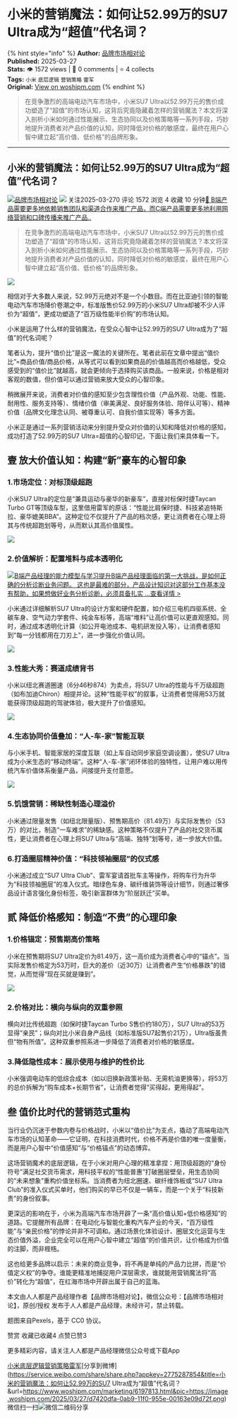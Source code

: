 # 小米的营销魔法：如何让52.99万的SU7 Ultra成为“超值”代名词？

{% hint style="info" %}
**Author:** [品牌市场相对论](https://www.woshipm.com/u/1243814)  
**Published:** 2025-03-27  
**Stats:** 👁️ 1572 views | 💬 0 comments | ⭐ 4 collects  
**Tags:** `小米` `底层逻辑` `营销策略` `雷军`  
**Original:** [View on woshipm.com](https://www.woshipm.com/marketing/6197813.html)
{% endhint %}

> 在竞争激烈的高端电动汽车市场中，小米SU7 Ultra以52.99万元的售价成功塑造了“超值”的市场认知，这背后究竟隐藏着怎样的营销魔法？本文将深入剖析小米如何通过性能展示、生态协同以及价格策略等一系列手段，巧妙地提升消费者对产品价值的认知，同时降低对价格的敏感度，最终在用户心智中建立起“高价值、低价格”的品牌形象。

---

## 小米的营销魔法：如何让52.99万的SU7 Ultra成为“超值”代名词？

[![](https://static.woshipm.com/view/woshipm_api_def_20230701144615_1723.png?imageView2/1/w/72/h/72/q/100)](https://www.woshipm.com/u/1243814)[品牌市场相对论](https://www.woshipm.com/u/1243814) ![](https://static.woshipm.com/tag/1101_1@2x.png ) 关注2025-03-270 评论 1572 浏览 4 收藏 10 分钟[🔗 B端产品需要更多地依赖销售团队和渠道合作来推广产品，而C端产品需要更多地利用网络营销和口碑传播来推广产品..](https://ke.qidianla.com/courses/bcpm)

> 在竞争激烈的高端电动汽车市场中，小米SU7 Ultra以52.99万元的售价成功塑造了“超值”的市场认知，这背后究竟隐藏着怎样的营销魔法？本文将深入剖析小米如何通过性能展示、生态协同以及价格策略等一系列手段，巧妙地提升消费者对产品价值的认知，同时降低对价格的敏感度，最终在用户心智中建立起“高价值、低价格”的品牌形象。

![](https://image.woshipm.com/2025/03/27/d7420dfa-0ab9-11f0-955e-00163e09d72f.png)

相信对于大多数人来说，52.99万元绝对不是一个小数目。而在比亚迪引领的智能电动汽车市场降价卷潮之中，标准版售价52.99万的小米SU7 Ultra却被不少人评价为“超值”，更成功塑造了“百万级性能半价购”的市场认知。

小米是运用了什么样的营销魔法，在受众心智中让52.99万的SU7 Ultra成为了“超值”的代名词呢？

笔者认为，提升“值价比”是这一魔法的关键所在。笔者此前在文章中提出“值价比”=商品价值/商品价格，从等式可以看到如果商品的价值越高而价格越低，受众感受到的“值价比”就越高，就会更倾向于选择购买该商品。一般来说，价格是相对客观的数值，但价值可以通过营销来放大受众的心智印象。

稍微展开来说，消费者对价值的感知至少包含理性价值（产品外观、功能、性能、耐用性、服务支持等）、情绪价值（审美满足、良好服务体验、陪伴认可等）、精神价值（品牌文化理念认同、被尊重认可、自我价值实现等）等多方面。

小米正是通过一系列营销活动来分别提升受众对价值的认知和降低对价格的感知，成功打造了52.99万的SU7 Ultra=超值的心智印记，下面让我们来具体看一下。

## 壹 放大价值认知：构建“新”豪车的心智印象

### 1.市场定位：对标顶级超跑

小米SU7 Ultra的定位是“兼具运动与豪华的新豪车”，直接对标保时捷Taycan Turbo GT等顶级车型，这里借用雷军的原话：“性能比肩保时捷、科技紧追特斯拉、豪华媲美BBA”。这种定位不仅提升了产品的档次感，更让消费者在心理上将其与传统超跑划等号，从而默认其高价值属性。

![](https://image.woshipm.com/2025/03/27/83cbf7de-0ab5-11f0-8f5a-00163e09d72f.png)

### 2.价值解析：配置堆料与成本透明化

[![](https://image.woshipm.com/2023/08/02/1554eea8-30e3-11ee-88e7-00163e0b5ff3.png)B端产品经理的能力模型与学习提升B端产品经理面临的第一大挑战，是如何正确的分析诊断业务问题。 这也是最难的部分，产品设计知识对这部分工作基本没有帮助，如果想做好业务分析诊断，必须具备扎实 ...查看详情 >](https://ke.qidianla.com/courses/bcpm)

小米通过详细解析SU7 Ultra的设计方案和硬件配置，如介绍三电机四驱系统、全碳车身、空气动力学套件、纯金车标等，高端“堆料”让高价值可以更直观感知。同时，通过成本透明化计算（如公开电池成本、电机研发投入等），让消费者感知到“每一分钱都用在刀刃上”，进一步强化价值认同。

![](https://image.woshipm.com/2025/03/27/84b38040-0ab5-11f0-8f5a-00163e09d72f.png)

### 3.性能大秀：赛道成绩背书

小米以纽北赛道圈速（6分46秒874）为卖点，将SU7 Ultra的性能与千万级超跑（如布加迪Chiron）相提并论。这种“性能平权”的叙事，让消费者觉得用53万就能获得顶级超跑的驾驶体验，极大提升了价值感知。

![](https://image.woshipm.com/2025/03/27/8587f9c4-0ab5-11f0-8f5a-00163e09d72f.png)

### 4.生态协同价值叠加：“人-车-家”智能互联

与小米手机、智能家居的深度互联（如上车自动同步家庭空调设置），使SU7 Ultra成为小米生态的“移动终端”。这种“人-车-家”闭环体验的独特性，让用户难以用传统汽车价值体系衡量产品，间接提升支付意愿。

![](https://image.woshipm.com/2025/03/27/8639c2bc-0ab5-11f0-8f5a-00163e09d72f.jpg)

### 5.饥饿营销：稀缺性制造心理溢价

小米通过限量发售（如纽北限量版）、预售期高价（81.49万）与实际发售价（53万）的对比，制造“一车难求”的稀缺感。这种策略不仅提升了产品的社交货币属性，更让消费者在心理上将SU7 Ultra与“高端、独特”划等号，进一步放大价值。

### 6.打造圈层精神价值：“科技领袖圈层”的仪式感

小米通过成立“SU7 Ultra Club”、雷军宴请首批车主等操作，将购车行为升华为“科技领袖圈层”的准入仪式。暗绿色车身、碳纤维装饰等设计细节，则通过奢侈品设计语言强化身份标签，吸引新富群体为“阶层跃迁”买单。

## 贰 降低价格感知：制造“不贵”的心理印象

### 1.价格锚定：预售期高价策略

小米在预售期将SU7 Ultra定价为81.49万，这一高价成为消费者心中的“锚点”。当实际发售价格定为53万时，巨大的差价（近30万）让消费者产生“价格暴跌”的错觉，从而觉得“现在买就是赚到”。

![](https://image.woshipm.com/2025/03/27/15e0dc8a-0aba-11f0-955e-00163e09d72f.png)

### 2.价格对比：横向与纵向的双重参照

横向对比传统超跑（如保时捷Taycan Turbo S售价约180万），SU7 Ultra的53万显得“亲民”；纵向对比小米自身产品线（如标准版SU7起售价21万），Ultra版虽贵但“物有所值”。这种双重参照系进一步降低了消费者对价格的敏感度。

### 3.降低隐性成本：展示使用与维护的性价比

小米强调电动车的低综合成本（如以旧换新政策补贴、无需机油更换等），将53万的总价拆解为“购车成本+长期节省”，让消费者觉得“买得起，更用得起”。

## 叁 值价比时代的营销范式重构

当行业仍沉迷于参数内卷与价格战时，小米以“值价比”为支点，撬动了高端电动汽车市场的认知革命——它证明，在科技消费时代，价格不再是价值的唯一度量衡，而是用户心智中“价值感知”与“价格锚点”的动态博弈。

这场营销魔术的底层逻辑，在于小米对用户心理的精准拿捏：用顶级超跑的“身份符号”满足社交货币需求，用科技平权的“性能普惠”打破圈层壁垒，用生态协同的“未来想象”重构价值坐标系。当消费者为纽北圈速、碳纤维饰板或“SU7 Ultra Club”的准入仪式买单时，他们购买的早已不仅是一辆车，而是一个关于“科技新贵”的身份叙事。

更深远的影响在于，小米为高端汽车市场开辟了一条“高价值认知+低价格感知”的道路。它提醒所有品牌：在电动化与智能化重构汽车产业的今天，“百万级性能”与“亲民价格”的悖论并非不可调和。通过场景化体验设计、圈层文化运营与生态价值外溢，企业完全可以在用户心智中建立“超值”的价值共识，让价格成为价值的注脚，而非桎梏。

这也给更多品牌以启示：未来的商业竞争，将不再是单纯的产品力比拼，而是“价值定义权”的争夺。谁能更精准地捕捉用户深层需求，谁就能用营销魔法将“高价”转化为“超值”，在红海市场中开辟出属于自己的蓝海。

本文由人人都是产品经理作者【品牌市场相对论】，微信公众号：【品牌市场相对论】，原创/授权 发布于人人都是产品经理，未经许可，禁止转载。

题图来自Pexels，基于 CC0 协议。

赞赏 收藏已收藏4 点赞已赞3

更多精彩内容，请关注人人都是产品经理微信公众号或下载App

[小米](https://www.woshipm.com/tag/%e5%b0%8f%e7%b1%b3)[底层逻辑](https://www.woshipm.com/tag/%e5%ba%95%e5%b1%82%e9%80%bb%e8%be%91)[营销策略](https://www.woshipm.com/tag/%e8%90%a5%e9%94%80%e7%ad%96%e7%95%a5)[雷军](https://www.woshipm.com/tag/%e9%9b%b7%e5%86%9b)[分享到微博](https://service.weibo.com/share/share.php?appkey=2775287854&title=小米的营销魔法：如何让52.99万的SU7 Ultra成为“超值”代名词？&url=https://www.woshipm.com/marketing/6197813.html&pic=https://image.woshipm.com/2025/03/27/d7420dfa-0ab9-11f0-955e-00163e09d72f.png)微信扫一扫![微信二维码](https://api.pwmqr.com/qrcode/create/?url=https://www.woshipm.com/marketing/6197813.html)分享